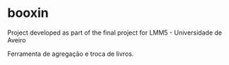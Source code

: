 # booxin
Project developed as part of the final project for LMM5 - Universidade de Aveiro

Ferramenta de agregação e troca de livros.
